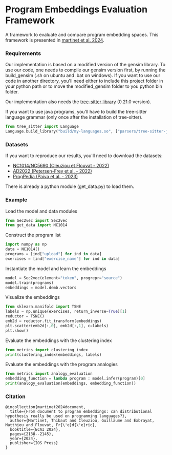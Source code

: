 # Program Embeddings Evaluation Framework
A framework to evaluate and compare program embedding spaces. This framework is presented in [martinet et al. 2024](https://ebooks.iospress.nl/doi/10.3233/FAIA240733).

### Requirements
Our implementation is based on a modified version of the gensim library. To use our code, one needs to compile our gensim version first, by running the build_gensim (.sh on ubuntu and .bat on windows). If you want to use our code in another directory, you'll need either to include this project folder in your python path or to move the modified_gensim folder to you python bin folder.

Our implementation also needs the [tree-sitter library](https://tree-sitter.github.io/tree-sitter) (0.21.0 version).

If you want to use java programs, you'll have to build the tree-sitter language grammar (only once after the installation of tree-sitter).
```python
from tree_sitter import Language
Language.build_library("build/my-languages.so", ["parsers/tree-sitter-java"])
```

### Datasets
If you want to reproduce our results, you'll need to download the datasets:
- [NC1014/NC5690 (Cleuziou et Flouvat - 2022)](https://github.com/GCleuziou/code2aes2vec/tree/master/Datasets#datasets-presentation)
- [AD2022 (Petersen-Frey et al. - 2022)](https://www.inf.uni-hamburg.de/en/inst/ab/lt/resources/data/ad-lrec)
- [ProgPedia (Paiva et al. - 2023)](https://zenodo.org/records/7449056)

There is already a python module (get_data.py) to load them.

### Example
Load the model and data modules
```python
from Sec2vec import Sec2vec
from get_data import NC1014
```
Construct the program list
```python
import numpy as np
data = NC1014()
programs = [ind["upload"] for ind in data]
exercises = [ind["exercise_name"] for ind in data]
```
Instantiate the model and learn the embeddings
```python
model = Sec2vec(element="token", progrepr="source")
model.train(programs)
embeddings = model.demb.vectors
```
Visualize the embeddings
```python
from sklearn.manifold import TSNE
labels = np.unique(exercises, return_inverse=True)[1]
reductor = TSNE()
emb2d = reductor.fit_transform(embeddings)
plt.scatter(emb2d[:,0], emb2d[:,1], c=labels)
plt.show()
```
Evaluate the embeddings with the clustering index
```python
from metrics import clustering_index
print(clustering_index(embeddings, labels)
```
Evaluate the embeddings with the program analogies
```python
from metrics import analogy_evaluation
embedding_function = lambda program : model.infer(program)[0]
print(analogy_evaluation(embeddings, embedding_function))
```

### Citation
```
@incollection{martinet2024document,
  title={From document to program embeddings: can distributional hypothesis really be used on programming languages?},
  author={Martinet, Thibaut and Cleuziou, Guillaume and Exbrayat, Matthieu and Flouvat, Fr{\'e}d{\'e}ric},
  booktitle={ECAI 2024},
  pages={2138--2145},
  year={2024},
  publisher={IOS Press}
}
```
